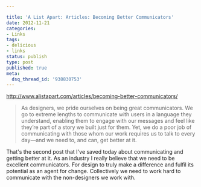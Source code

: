 ```yaml
---

title: 'A List Apart: Articles: Becoming Better Communicators'
date: 2012-11-21
categories:
- Links
tags:
- delicious
- links
status: publish
type: post
published: true
meta:
  dsq_thread_id: '938830753'
---
```

<p><a href="http://www.alistapart.com/articles/becoming-better-communicators/">http://www.alistapart.com/articles/becoming-better-communicators/</a></p>

<blockquote>As designers, we pride ourselves on being great communicators. We go to extreme lengths to communicate with users in a language they understand, enabling them to engage with our messages and feel like they’re part of a story we built just for them. Yet, we do a poor job of communicating with those whom our work requires us to talk to every day—and we need to, and can, get better at it.</blockquote>

<p>That's the second post that I've saved today about communicating and getting better at it. As an industry I really believe that we need to be excellent communicators.
For design to truly make a difference and fulfil its potential as an agent for change. Collectively we need to work hard to communicate with the non-designers we work with.</p>

